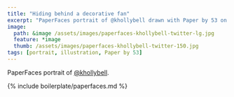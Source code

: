 ```yaml
---
title: "Hiding behind a decorative fan"
excerpt: "PaperFaces portrait of @khollybell drawn with Paper by 53 on an iPad."
image: 
  path: &image /assets/images/paperfaces-khollybell-twitter-lg.jpg 
  feature: *image
  thumb: /assets/images/paperfaces-khollybell-twitter-150.jpg
tags: [portrait, illustration, Paper by 53]
---
```


PaperFaces portrait of [@khollybell](http://twitter.com/khollybell).

{% include boilerplate/paperfaces.md %}